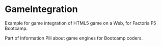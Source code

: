 # GameIntegration
Example for game integration of HTML5 game on a Web, for Factoria F5 Bootcamp.

Part of Information Pill about game engines for Bootcamp coders.
